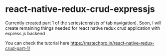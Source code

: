 # react-native-redux-crud-expressjs

Currently created part 1 of the series(consists of tab navigation). Soon, I will create remaining things needed for react native redux crud application with express js backend

You can check the tutorial here https://mstechpro.in/react-native-redux-crud-part-1/
